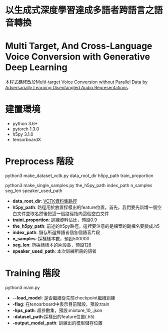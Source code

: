 # 以生成式深度學習達成多語者跨語言之語音轉換
# Multi Target, And Cross-Language Voice Conversion with Generative Deep Learning


本程式碼修改於[Multi-target Voice Conversion without Parallel Data by Adversarially Learning Disentangled Audio Representations](https://arxiv.org/abs/1804.02812).

# 建置環境
- python 3.6+
- pytorch 1.3.0
- h5py 3.1.0
- tensorboardX

# Preprocess 階段
python3 make_dataset_vctk.py data_root_dir h5py_path train_proportion

python3 make_single_samples.py the_h5py_path index_path n_samples seg_len speaker_used_path

- **data_root_dir**: [VCTK資料集路徑](https://datashare.ed.ac.uk/handle/10283/3443)
- **h5py_path**: 路徑用於放置採樣出的feature位置。首先，我們要先新增一個空白文件並取名然後把這一個路徑指向這個空白文件
- **traini_proportion**: 訓練資料佔比，預設0.9
- **the_h5py_path**: 前述的h5py路徑，這裡要注意的是檔案的副檔名要變成.h5
- **index_path**: 儲存所選擇語者個各個語音片段
- **n_samples**: 採樣樣本數，預設500000
- **seg_len**: 所採樣樣本的片段長，預設128
- **speaker_used_path**: 本次訓練所需的語者

# Training 階段
python3 main.py
- **--load_model**: 是否繼續從先前checkpoint繼續訓練
- **-flag**: 在tenosrboard中表示目前階段，預設:train
- **-hps_path**: 超參數集，預設:mixture_10_.json
- **-dataset_path**:採樣出的feature位置(.h5)
- **-output_model_path**: 訓練出的模型儲存位置